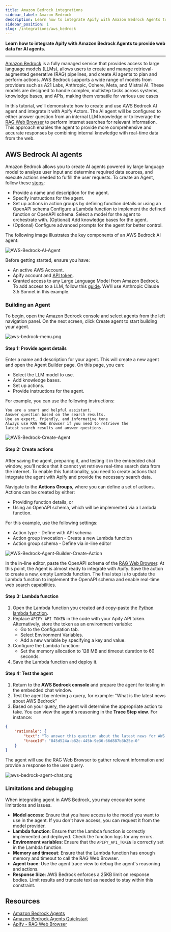 ```yaml
---
title: Amazon Bedrock integrations
sidebar_label: Amazon Bedrock
description: Learn how to integrate Apify with Amazon Bedrock Agents to provide web data for AI agents
sidebar_position: 1
slug: /integrations/aws_bedrock
---
```


**Learn how to integrate Apify with Amazon Bedrock Agents to provide web data for AI agents.**

---

[Amazon Bedrock](https://aws.amazon.com/bedrock/) is a fully managed service that provides access to large language models (LLMs), allows users to create and manage retrieval-augmented generative (RAG) pipelines, and create AI agents to plan and perform actions.
AWS Bedrock supports a wide range of models from providers such as A21 Labs, Anthropic, Cohere, Meta, and Mistral AI.
These models are designed to handle complex, multistep tasks across systems, knowledge bases, and APIs, making them versatile for various use cases

In this tutorial, we’ll demonstrate how to create and use AWS Bedrock AI agent and integrate it with Apify Actors.
The AI agent will be configured to either answer question from an internal LLM knowledge or to leverage the [RAG Web Browser](https://apify.com/apify/rag-web-browser) to perform internet searches for relevant information.
This approach enables the agent to provide more comprehensive and accurate responses by combining internal knowledge with real-time data from the web.

## AWS Bedrock AI agents

Amazon Bedrock allows you to create AI agents powered by large language model to analyze user input and determine required data sources, and execute actions needed to fulfill the user requests.
To create an Agent, follow these [steps](https://docs.aws.amazon.com/bedrock/latest/userguide/agents.html):

- Provide a name and description for the agent.
- Specify instructions for the agent.
- Set up actions in action groups by defining function details or using an OpenAPI schema
  Configure a Lambda function to implement the defined function or OpenAPI schema.
  Select a model for the agent to orchestrate with.
  (Optional) Add knowledge bases for the agent.
- (Optional) Configure advanced prompts for the agent for better control.

The following image illustrates the key components of an AWS Bedrock AI agent:

![AWS-Bedrock-AI-Agent](../images/aws-bedrock-ai-agent.png)

Before getting started, ensure you have:

- An active AWS Account.
- Apify account and [API token](https://docs.apify.com/platform/integrations/api#api-token).
- Granted access to any Large Language Model from Amazon Bedrock. To add access to a LLM, follow this [guide](https://docs.aws.amazon.com/bedrock/latest/userguide/model-access-modify.html). We'll use Anthropic Claude 3.5 Sonnet in this example.

### Building an Agent

To begin, open the Amazon Bedrock console and select agents from the left navigation panel.
On the next screen, click Create agent to start building your agent.

![aws-bedrock-menu.png](../images/aws-bedrock-menu.png)

#### Step 1: Provide agent details

Enter a name and description for your agent.
This will create a new agent and open the Agent Builder page.
On this page, you can:

- Select the LLM model to use.
- Add knowledge bases.
- Set up actions.
- Provide instructions for the agent.

For example, you can use the following instructions:

```plaintext
You are a smart and helpful assistant.
Answer question based on the search results.
Use an expert, friendly, and informative tone
Always use RAG Web Browser if you need to retrieve the
latest search results and answer questions.
```

![AWS-Bedrock-Create-Agent](../images/aws-bedrock-create-agent.png)

#### Step 2: Create actions

After saving the agent, preparing it, and testing it in the embedded chat window, you’ll notice that it cannot yet retrieve real-time search data from the internet.
To enable this functionality, you need to create actions that integrate the agent with Apify and provide the necessary search data.

Navigate to the **Actions Groups**, where you can define a set of actions.
Actions can be created by either:

- Providing function details, or
- Using an OpenAPI schema, which will be implemented via a Lambda function.

For this example, use the following settings:

- Action type - Define with API schema
- Action group invocation - Create a new Lambda function
- Action group schema - Define via in-line editor

![AWS-Bedrock-Agent-Builder-Create-Action](../images/aws-bedrock-agent-builder-create-action.png)

In the in-line editor, paste the OpenAPI schema of the [RAG Web Browser](https://raw.githubusercontent.com/apify/rag-web-browser/refs/heads/master/docs/standby-openapi-3.0.0.json).
At this point, the Agent is almost ready to integrate with Apify.
Save the action to create a new, empty Lambda function.
The final step is to update the Lambda function to implement the OpenAPI schema and enable real-time web search capabilities.

#### Step 3: Lambda function

1. Open the Lambda function you created and copy-paste the [Python lambda function](https://raw.githubusercontent.com/apify/rag-web-browser/refs/heads/master/docs/aws-lambda-call-rag-web-browser.py).
1. Replace `APIFY_API_TOKEN` in the code with your Apify API token. Alternatively, store the token as an environment variable:
   - Go to the Configuration tab.
   - Select Environment Variables.
   - Add a new variable by specifying a key and value.
1. Configure the Lambda function:
   - Set the memory allocation to 128 MB and timeout duration to 60 seconds.
1. Save the Lambda function and deploy it.

#### Step 4: Test the agent

1. Return to the **AWS Bedrock console** and prepare the agent for testing in the embedded chat window.
1. Test the agent by entering a query, for example: "What is the latest news about AWS Bedrock"
1. Based on your query, the agent will determine the appropriate action to take. You can view the agent's reasoning in the **Trace Step view**. For instance:

```json
{
    "rationale": {
        "text": "To answer this question about the latest news for AWS Bedrock, I'll need to use the RAG Web Browser function to search for and retrieve the most recent information. I'll craft a search query that specifically targets AWS Bedrock news.",
        "traceId": "845d524a-b82c-445b-9e36-66d887b3b25e-0"
    }
}
```

The agent will use the RAG Web Browser to gather relevant information and provide a response to the user query.

![aws-bedrock-agent-chat.png](../images/aws-bedrock-agent-chat.png)

### Limitations and debugging

When integrating agent in AWS Bedrock, you may encounter some limitations and issues.

- **Model access**: Ensure that you have access to the model you want to use in the agent. If you don't have access, you can request it from the model provider.
- **Lambda function**: Ensure that the Lambda function is correctly implemented and deployed. Check the function logs for any errors.
- **Environment variables**: Ensure that the `APIFY_API_TOKEN` is correctly set in the Lambda function.
- **Memory and timeout**: Ensure that the Lambda function has enough memory and timeout to call the RAG Web Browser.
- **Agent trace**: Use the agent trace view to debug the agent's reasoning and actions.
- **Response Size**: AWS Bedrock enforces a 25KB limit on response bodies. Limit results and truncate text as needed to stay within this constraint.

## Resources

- [Amazon Bedrock Agents](https://aws.amazon.com/bedrock/agents/)
- [Amazon Bedrock Agents Quickstart](https://github.com/build-on-aws/amazon-bedrock-agents-quickstart)
- [Apify - RAG Web Browser](https://apify.com/apify/rag-web-browser)
